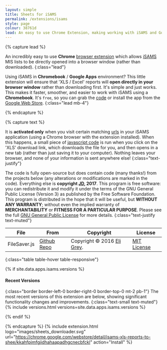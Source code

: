 ```yaml
---
layout: simple
title: Sheets for iSAMS
permalink: /extensions/isams
style: page
colour: 38761d
lead: An easy to use Chrome Extension, making working with iSAMS and Google Apps even better.
---
```

{% capture lead %}

An incredibly easy to use __Chrome__ [browser extension](https://support.google.com/chrome_webstore/answer/2664769) which allows [iSAMS](https://www.isams.com/) MIS lists to be directly opened into a browser window (rather than downloaded).
{:class="lead"}

Using iSAMS in __Chromebook__ / __Google Apps__ environment? This little extension will ensure that 'XLS / Excel' reports will __open directly in your browser window__ rather than downloading first. It's simple and just works. This makes it faster, smoother, and easier to work with iSAMS using a __Chromebook__. It's `free`, so you can grab the [code](https://github.com/thiscouldbejd/isams-extension) or install the app from the [Google Web Store](https://chrome.google.com/webstore/detail/isams-xls-reports-to-shee/kkahfpjmfgjidhahaapadhgcnecbfckl).
{:class="lead mb-4"}

{% endcapture %}

{% capture text %}

It is __activated only__ when you visit certain matching [urls](https://github.com/thiscouldbejd/isams-extension/blob/master/manifest.json) in your iSAMS application (using a Chrome browser with the extension installed). When this happens, a small piece of [javascript code](https://github.com/thiscouldbejd/isams-extension/blob/master/open.js) is run when you click on the 'XLS' download link, which downloads the file for you, and then opens in a new tab (rather than just saving it to your computer). Nothing leaves your browser, and none of your information is sent anywhere else!
{:class="text-justify"}

The code is fully open-source but does contain code (many thanks!) from the projects below (any alterations or modifications are marked in the code). Everything else is __copyright [JD](https://github.com/thiscouldbejd/), 2017__. This program is free software: you can redistribute it and modify it under the terms of the GNU General Public License (Version 3) as published by the Free Software Foundation. This program is distributed in the hope that it will be useful, but __WITHOUT ANY WARRANTY__; without even the implied warranty of __MERCHANTABILITY__ or __FITNESS FOR A PARTICULAR PURPOSE__.  Please see the full [GNU General Public License](https://github.com/thiscouldbejd/isams-extension/blob/master/LICENSE) for more details.
{:class="text-justify text-muted"}

|File|From|Copyright|License|
|---|---|---|---|
|FileSaver.js|[Github Repo](https://github.com/eligrey/FileSaver.js)|Copyright © 2016 [Eli Grey](http://eligrey.com/).|[MIT License](https://github.com/eligrey/FileSaver.js/blob/master/LICENSE.md)|
{:class="table table-hover table-responsive"}

{% if site.data.apps.isams.versions %}

#### Recent Versions
{:class="border border-left-0 border-right-0 border-top-0 mt-2 pb-1"}
The most recent versions of this extension are below, showing significant functionality changes and improvements.
{:class="text-small text-muted"}
{% include versions.html versions=site.data.apps.isams.versions %}

{% endif %}

{% endcapture %}
{% include extension.html logo="images/sheets_downloader.svg" url="https://chrome.google.com/webstore/detail/isams-xls-reports-to-shee/kkahfpjmfgjidhahaapadhgcnecbfckl" action="Install" %}